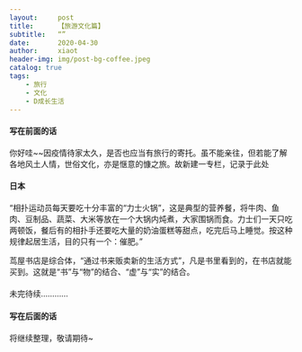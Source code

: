 ```yaml
---
layout:     post
title:      【旅游文化篇】
subtitle:   “”
date:       2020-04-30
author:     xiaot
header-img: img/post-bg-coffee.jpeg
catalog: true
tags:
    - 旅行
    - 文化
    - D成长生活
---
```

#### 写在前面的话

你好哇~~因疫情待家太久，是否也应当有旅行的寄托。虽不能亲往，但若能了解各地风土人情，世俗文化，亦是惬意的慷之旅。故新建一专栏，记录于此处


#### 日本

“相扑运动员每天要吃十分丰富的“力士火锅”，这是典型的营养餐，将牛肉、鱼肉、豆制品、蔬菜、大米等放在一个大锅内炖煮，大家围锅而食。力士们一天只吃两顿饭，餐后有的相扑手还要吃大量的奶油蛋糕等甜点，吃完后马上睡觉。按这种规律起居生活，目的只有一个：催肥。”

茑屋书店是综合体，“通过书来贩卖新的生活方式”，凡是书里看到的，在书店就能买到。这就是“书”与“物”的结合、“虚”与“实”的结合。

#### 




未完待续…………


#### 写在后面的话

将继续整理，敬请期待~